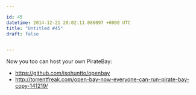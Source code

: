 ```yaml
---

id: 45
datetime: 2014-12-21 20:02:11.086097 +0000 UTC
title: "Untitled #45"
draft: false


---
```


Now you too can host your own PirateBay:

 - https://github.com/isohuntto/openbay
 - http://torrentfreak.com/open-bay-now-everyone-can-run-pirate-bay-copy-141219/
